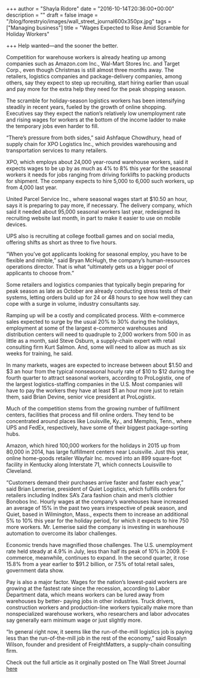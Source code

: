 +++
author = "Shayla Ridore"
date = "2016-10-14T20:36:00+00:00"
description = ""
draft = false
image = "/blog/forestryio/images/wall_street_journal600x350px.jpg"
tags = ["Managing business"]
title = "Wages Expected to Rise Amid Scramble for Holiday Workers"

+++
Help wanted—and the sooner the better.

Competition for warehouse workers is already heating up among companies such as Amazon.com Inc., Wal-Mart Stores Inc. and Target Corp., even though Christmas is still almost three months away. The retailers, logistics companies and package-delivery companies, among others, say they expect to step up recruiting, start hiring earlier than usual and pay more for the extra help they need for the peak shopping season.

The scramble for holiday-season logistics workers has been intensifying steadily in recent years, fueled by the growth of online shopping. Executives say they expect the nation’s relatively low unemployment rate and rising wages for workers at the bottom of the income ladder to make the temporary jobs even harder to fill.

“There’s pressure from both sides,” said Ashfaque Chowdhury, head of supply chain for XPO Logistics Inc., which provides warehousing and transportation services to many retailers.

XPO, which employs about 24,000 year-round warehouse workers, said it expects wages to be up by as much as 4% to 8% this year for the seasonal workers it needs for jobs ranging from driving forklifts to packing products for shipment. The company expects to hire 5,000 to 6,000 such workers, up from 4,000 last year.

United Parcel Service Inc., where seasonal wages start at $10.50 an hour, says it is preparing to pay more, if necessary. The delivery company, which said it needed about 95,000 seasonal workers last year, redesigned its recruiting website last month, in part to make it easier to use on mobile devices.

UPS also is recruiting at college football games and on social media, offering shifts as short as three to five hours.

“When you’ve got applicants looking for seasonal employ, you have to be flexible and nimble,” said Bryan McHugh, the company’s human-resources operations director. That is what “ultimately gets us a bigger pool of applicants to choose from.”

Some retailers and logistics companies that typically begin preparing for peak season as late as October are already conducting stress tests of their systems, letting orders build up for 24 or 48 hours to see how well they can cope with a surge in volume, industry consultants say.

Ramping up will be a costly and complicated process. With e-commerce sales expected to surge by the usual 20% to 30% during the holidays, employment at some of the largest e-commerce warehouses and distribution centers will need to quadruple to 2,000 workers from 500 in as little as a month, said Steve Osburn, a supply-chain expert with retail consulting firm Kurt Salmon. And, some will need to allow as much as six weeks for training, he said.

In many markets, wages are expected to increase between about $1.50 and $3 an hour from the typical nonseasonal hourly rate of $10 to $12 during the fourth quarter to attract seasonal workers, according to ProLogistix, one of the largest logistics-staffing companies in the U.S. Most companies will have to pay the workers they have at least $1 an hour more just to retain them, said Brian Devine, senior vice president at ProLogistix.

Much of the competition stems from the growing number of fulfillment centers, facilities that process and fill online orders. They tend to be concentrated around places like Louisville, Ky., and Memphis, Tenn., where UPS and FedEx, respectively, have some of their biggest package-sorting hubs.

Amazon, which hired 100,000 workers for the holidays in 2015 up from 80,000 in 2014, has large fulfillment centers near Louisville. Just this year, online home-goods retailer Wayfair Inc. moved into an 899 square-foot facility in Kentucky along Interstate 71, which connects Louisville to Cleveland.

“Customers demand their purchases arrive faster and faster each year,” said Brian Lemerise, president of Quiet Logistics, which fulfills orders for retailers including Inditex SA’s Zara fashion chain and men’s clothier Bonobos Inc. Hourly wages at the company’s warehouses have increased an average of 15% in the past two years irrespective of peak season, and Quiet, based in Wilmington, Mass., expects them to increase an additional 5% to 10% this year for the holiday period, for which it expects to hire 750 more workers. Mr. Lemerise said the company is investing in warehouse automation to overcome its labor challenges.

Economic trends have magnified those challenges. The U.S. unemployment rate held steady at 4.9% in July, less than half its peak of 10% in 2009\. E-commerce, meanwhile, continues to expand. In the second quarter, it rose 15.8% from a year earlier to $91.2 billion, or 7.5% of total retail sales, government data show.

Pay is also a major factor. Wages for the nation’s lowest-paid workers are growing at the fastest rate since the recession, according to Labor Department data, which means workers can be lured away from warehouses by better- paying jobs in other industries. Truck drivers, construction workers and production-line workers typically make more than nonspecialized warehouse workers, who researchers and labor advocates say generally earn minimum wage or just slightly more.

“In general right now, it seems like the run-of-the-mill logistics job is paying less than the run-of-the-mill job in the rest of the economy,” said Rosalyn Wilson, founder and president of FreightMatters, a supply-chain consulting firm.

Check out the full article as it orginally posted on The Wall Street Journal [here](http://www.wsj.com/articles/wages-expected-to-rise-amid-scramble-for-holiday-workers-1473327002)